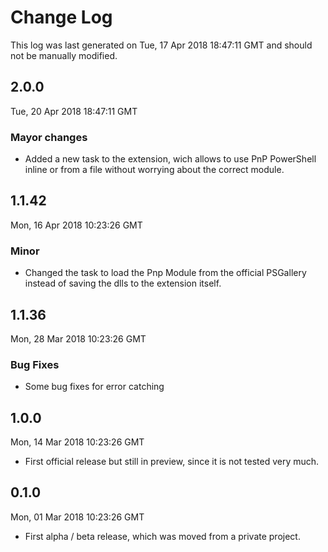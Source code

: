 # Change Log

This log was last generated on Tue, 17 Apr 2018 18:47:11 GMT and should not be manually modified.

## 2.0.0
Tue, 20 Apr 2018 18:47:11 GMT

### Mayor changes

- Added a new task to the extension, wich allows to use PnP PowerShell inline or from a file without worrying about the correct module.

## 1.1.42
Mon, 16 Apr 2018 10:23:26 GMT

### Minor

- Changed the task to load the Pnp Module from the official PSGallery instead of saving the dlls to the extension itself.

## 1.1.36
Mon, 28 Mar 2018 10:23:26 GMT

### Bug Fixes

- Some bug fixes for error catching

## 1.0.0
Mon, 14 Mar 2018 10:23:26 GMT

- First official release but still in preview, since it is not tested very much.

## 0.1.0
Mon, 01 Mar 2018 10:23:26 GMT

- First alpha / beta release, which was moved from a private project.




